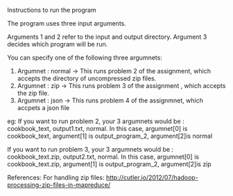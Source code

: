 Instructions to run the program 


The program uses three input arguments.

Arguments 1 and 2 refer to the input and output directory. Argument 3 decides which program will be run.

You can specify one of the following three argumnets:

1)  Argumnet : normal  -> This runs problem 2 of the assignment, which accepts the directory of uncompressed zip files.
2) Argumnet : zip -> This runs problem 3 of the assignment , which accepts the zip file.
3) Argumnet : json -> This runs problem 4 of the assignmnet, which accpets a json file


eg:
If you want to run problem 2, your 3 argumnets would be : cookbook_text, output1.txt, normal. In this case, argumnet[0] is cookbook_text, argument[1] is output_program_2, argument[2]is normal


If you want to run problem 3, your 3 argumnets would be : cookbook_text.zip, output2.txt, normal. In this case, argumnet[0] is cookbook_text.zip, argument[1] is output_program_2, argument[2]is zip


References:
For handling zip files:
http://cutler.io/2012/07/hadoop-processing-zip-files-in-mapreduce/


